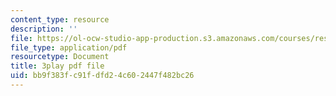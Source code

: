 ```yaml
---
content_type: resource
description: ''
file: https://ol-ocw-studio-app-production.s3.amazonaws.com/courses/res-cms-501-envisioning-the-graduate-of-the-future-spring-2020/bb9f383fc91fdfd24c602447f482bc26_nEXylN7sRmI.pdf
file_type: application/pdf
resourcetype: Document
title: 3play pdf file
uid: bb9f383f-c91f-dfd2-4c60-2447f482bc26
---
```

